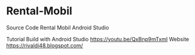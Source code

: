 # Rental-Mobil
Source Code Rental Mobil Android Studio

Tutorial Build with Android Studio https://youtu.be/QxBnp9mTxmI
Website https://rivaldi48.blogspot.com/
